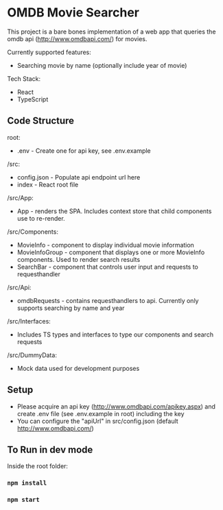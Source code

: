 # OMDB Movie Searcher
This project is a bare bones implementation of a web app that queries the omdb api (http://www.omdbapi.com/) for movies. 

Currently supported features:
- Searching movie by name (optionally include year of movie)

Tech Stack:
- React
- TypeScript

## Code Structure
root:
- .env - Create one for api key, see .env.example

/src:
- config.json - Populate api endpoint url here
- index - React root file

/src/App:
- App - renders the SPA. Includes context store that child components use to re-render.

/src/Components:
- MovieInfo - component to display individual movie information
- MovieInfoGroup - component that displays one or more MovieInfo components. Used to render search results
- SearchBar - component that controls user input and requests to requesthandler

/src/Api:
- omdbRequests - contains requesthandlers to api. Currently only supports searching by name and year

/src/Interfaces:
- Includes TS types and interfaces to type our components and search requests

/src/DummyData:
- Mock data used for development purposes

## Setup
- Please acquire an api key (http://www.omdbapi.com/apikey.aspx) and create .env file (see .env.example in root) including the key
- You can configure the "apiUrl" in src/config.json (default http://www.omdbapi.com/)

## To Run in dev mode
Inside the root folder:

### `npm install`
### `npm start`

